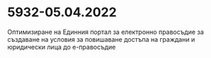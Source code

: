# 5932-05.04.2022

Оптимизиране на Единния портал за електронно правосъдие за създаване на условия за повишаване достъпа на граждани и юридически лица до е-правосъдие

